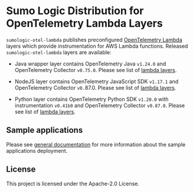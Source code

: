 # Sumo Logic Distribution for OpenTelemetry Lambda Layers

`sumologic-otel-lambda` publishes preconfigured [OpenTelemetry Lambda](https://github.com/open-telemetry/opentelemetry-lambda) layers which provide instrumentation for AWS Lambda functions.
Released `sumologic-otel-lambda` layers are available:

- Java wrapper layer contains OpenTelemetry Java `v1.24.0` and OpenTelemetry Collector `v0.75.0`. Please see list of [lambda layers](https://github.com/SumoLogic/sumologic-otel-lambda/blob/release-java-v1.24.0/java/README.md).

- NodeJS layer contains OpenTelemetry JavaScript SDK `v1.17.1` and OpenTelemetry Collector `v0.`87.0. Please see list of [lambda layers](https://github.com/SumoLogic/sumologic-otel-lambda/blob/release-nodejs-v1.17.1/nodejs/README.md).

- Python layer contains OpenTelemetry Python SDK `v1.20.0` with instrumentation `v0.41b0` and OpenTelemetry Collector `v0.87.0`. Please see list of [lambda layers](https://github.com/SumoLogic/sumologic-otel-lambda/blob/release-python-v1.20.0/python/README.md).

## Sample applications

Please see [general documentation](./docs/sample_applications.md) for more information about the sample applications deployment.

## License

This project is licensed under the Apache-2.0 License.
